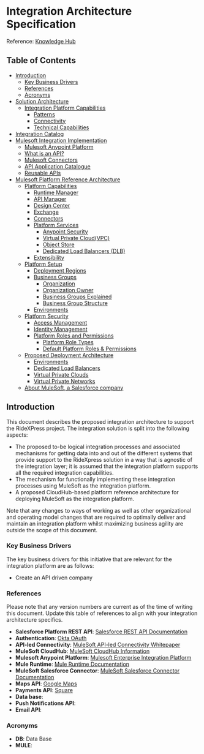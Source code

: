 # Integration Architecture Specification

Reference: [Knowledge Hub](https://knowledgehub.mulesoft.com/s/article/Integration-Architecture-Specification)

## Table of Contents
- [Introduction](#introduction)
    - [Key Business Drivers](#key-business-drivers)
    - [References](#references)
    - [Acronyms](#acronyms)
- [Solution Architecture](integration-architecture/1-solution-architecture.md#solution-architecture)
    - [Integration Platform Capabilities](integration-architecture/1-solution-architecture.md#integration-platform-capabilities)
        - [Patterns](integration-architecture/1-solution-architecture.md#patterns)
        - [Connectivity](integration-architecture/1-solution-architecture.md#connectivity)
        - [Technical Capabilities](integration-architecture/1-solution-architecture.md#technical-capabilities)
- [Integration Catalog](integration-architecture/2-integration-catalog.md#integration-catalog)
- [Mulesoft Integration Implementation](integration-architecture/3-mulesoft-integration-implementation.md#mulesoft-integration-implementation)
    - [Mulesoft Anypoint Platform](integration-architecture/3-mulesoft-integration-implementation.md#mulesoft-anypoint-platform)
    - [What is an API?](integration-architecture/3-mulesoft-integration-implementation.md#what-is-an-api)
    - [Mulesoft Connectors](integration-architecture/3-mulesoft-integration-implementation.md#mulesoft-connectors)
    - [API Application Catalogue](integration-architecture/3-mulesoft-integration-implementation.md#api-application-catalogue)
    - [Reusable APIs](integration-architecture/3-mulesoft-integration-implementation.md#reusable-apis)
- [Mulesoft Platform Reference Architecture](integration-architecture/4-mulesoft-platform-reference-architecture.md#mulesoft-platform-reference-architecture)
    - [Platform Capabilities](integration-architecture/4-mulesoft-platform-reference-architecture.md#platform-capabilities)
        - [Runtime Manager](integration-architecture/4-mulesoft-platform-reference-architecture.md#runtime-manager)
        - [API Manager](integration-architecture/4-mulesoft-platform-reference-architecture.md#api-manager)
        - [Design Center](integration-architecture/4-mulesoft-platform-reference-architecture.md#design-center)
        - [Exchange](integration-architecture/4-mulesoft-platform-reference-architecture.md#exchange)
        - [Connectors](integration-architecture/4-mulesoft-platform-reference-architecture.md#connectors)
        - [Platform Services](integration-architecture/4-mulesoft-platform-reference-architecture.md#platform-services)
            - [Anypoint Security](integration-architecture/4-mulesoft-platform-reference-architecture.md#anypoint-security)
            - [Virtual Private Cloud(VPC)](integration-architecture/4-mulesoft-platform-reference-architecture.md#virtual-private-cloud-vpc)
            - [Object Store](integration-architecture/4-mulesoft-platform-reference-architecture.md#object-store)
            - [Dedicated Load Balancers (DLB)](integration-architecture/4-mulesoft-platform-reference-architecture.md#dedicated-load-balancers-dlb)
        - [Extensibility](integration-architecture/4-mulesoft-platform-reference-architecture.md#extensibility)
    - [Platform Setup](integration-architecture/4-mulesoft-platform-reference-architecture.md#platform-setup)
        - [Deployment Regions](integration-architecture/4-mulesoft-platform-reference-architecture.md#deployment-regions)
        - [Business Groups](integration-architecture/4-mulesoft-platform-reference-architecture.md#business-groups)
            - [Organization](integration-architecture/4-mulesoft-platform-reference-architecture.md#organization)
            - [Organization Owner](integration-architecture/4-mulesoft-platform-reference-architecture.md#organization-owner)
            - [Business Groups Explained](integration-architecture/4-mulesoft-platform-reference-architecture.md#business-groups-explained)
            - [Business Group Structure](integration-architecture/4-mulesoft-platform-reference-architecture.md#business-group-structure)
        - [Environments](integration-architecture/4-mulesoft-platform-reference-architecture.md#environments)
    - [Platform Security](integration-architecture/4-mulesoft-platform-reference-architecture.md#platform-security)
        - [Access Management](integration-architecture/4-mulesoft-platform-reference-architecture.md#access-management)
        - [Identity Management](integration-architecture/4-mulesoft-platform-reference-architecture.md#identity-management)
        - [Platform Roles and Permissions](integration-architecture/4-mulesoft-platform-reference-architecture.md#platform-roles-and-permissions)
            - [Platform Role Types](integration-architecture/4-mulesoft-platform-reference-architecture.md#platform-role-types)
            - [Default Platform Roles & Permissions](integration-architecture/4-mulesoft-platform-reference-architecture.md#default-platform-roles-permissions)
    - [Proposed Deployment Architecture](integration-architecture/4-mulesoft-platform-reference-architecture.md#proposed-deployment-architecture)
        - [Environments](integration-architecture/4-mulesoft-platform-reference-architecture.md#environments-2)
        - [Dedicated Load Balancers](integration-architecture/4-mulesoft-platform-reference-architecture.md#dedicated-load-balancers)
        - [Virtual Private Clouds](integration-architecture/4-mulesoft-platform-reference-architecture.md#virtual-private-clouds)
        - [Virtual Private Networks](integration-architecture/4-mulesoft-platform-reference-architecture.md#virtual-private-networks)
    - [About MuleSoft, a Salesforce company](integration-architecture/4-mulesoft-platform-reference-architecture.md#about-mulesoft-a-salesforce-company)


## Introduction

This document describes the proposed integration architecture to support the RideXPress project. The integration solution is split into the following aspects:

- The proposed to-be logical integration processes and associated mechanisms for getting data into and out of the different systems that provide support to the RideXpress solution in a way that is agnostic of the integration layer; it is assumed that the integration platform supports all the required integration capabilities.
- The mechanism for functionally implementing these integration processes using MuleSoft as the integration platform.
- A proposed CloudHub-based platform reference architecture for deploying MuleSoft as the integration platform.

Note that any changes to ways of working as well as other organizational and operating model changes that are required to optimally deliver and maintain an integration platform whilst maximizing business agility are outside the scope of this document.


### Key Business Drivers
The key business drivers for this initiative that are relevant for the integration platform are as follows:

- Create an API driven company

### References

Please note that any version numbers are current as of the time of writing this document. Update this table of references to align with your integration architecture specifics.

- **Salesforce Platform REST API**: [Salesforce REST API Documentation](https://developer.salesforce.com/docs/atlas.en-us.api_rest.meta/api_rest/intro_what_is_rest_api.htm)
- **Authentication**: [Okta OAuth]()
- **API-led Connectivity**: [MuleSoft API-led Connectivity Whitepaper](https://www.mulesoft.com/lp/whitepaper/api/api-led-connectivity)
- **MuleSoft CloudHub**: [MuleSoft CloudHub Information](https://www.mulesoft.com/platform/saas/cloudhub-ipaas-cloud-based-integration)
- **Mulesoft Anypoint Platform**: [Mulesoft Enterprise Integration Platform](https://www.mulesoft.com/platform/enterprise-integration)
- **Mule Runtime**: [Mule Runtime Documentation](https://docs.mulesoft.com/mule-runtime/4.3/)
- **MuleSoft Salesforce Connector**: [MuleSoft Salesforce Connector Documentation](https://docs.mulesoft.com/salesforce-connector/10.9/)
- **Maps API**: [Google Maps]()
- **Payments API**: [Square]()
- **Data base**: 
- **Push Notifications API**: 
- **Email API**: 

### Acronyms

- **DB**: Data Base
- **MULE**: